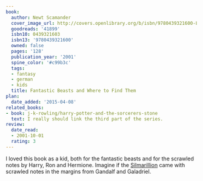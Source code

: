 ```yaml
---
book:
  author: Newt Scamander
  cover_image_url: http://covers.openlibrary.org/b/isbn/9780439321600-L.jpg
  goodreads: '41899'
  isbn10: 0439321603
  isbn13: '9780439321600'
  owned: false
  pages: '128'
  publication_year: '2001'
  spine_color: '#c99b3c'
  tags:
  - fantasy
  - german
  - kids
  title: Fantastic Beasts and Where to Find Them
plan:
  date_added: '2015-04-08'
related_books:
- book: j-k-rowling/harry-potter-and-the-sorcerers-stone
  text: I really should link the third part of the series.
review:
  date_read:
  - 2001-10-01
  rating: 3
---
```


I loved this book as a kid, both for the fantastic beasts and for the scrawled notes by Harry, Ron and Hermione. Imagine
if the [Silmarillion](j-r-r-tolkien/the-silmarillion) came with scrawled notes in the margins from
Gandalf and Galadriel.
